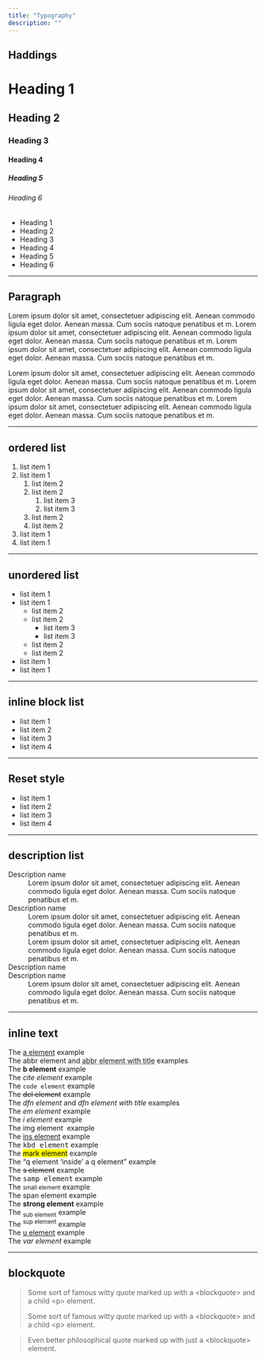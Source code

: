 ```yaml
---
title: "Typography"
description: ""
---
```


<div class="Container">
  <h2>Haddings</h2>

  <h1>Heading 1</h1>
  <h2>Heading 2</h2>
  <h3>Heading 3</h3>
  <h4>Heading 4</h4>
  <h5>Heading 5</h5>
  <h6>Heading 6</h6>

  <ul class="ListInline">
    <li class="H1">Heading 1</li>
    <li class="H2">Heading 2</li>
    <li class="H3">Heading 3</li>
    <li class="H4">Heading 4</li>
    <li class="H5">Heading 5</li>
    <li class="H6">Heading 6</li>
  </ul>

  <hr>

  <h2>Paragraph</h2>

  <p>Lorem ipsum dolor sit amet, consectetuer adipiscing elit. Aenean commodo ligula eget dolor. Aenean massa. Cum sociis natoque penatibus et m. Lorem ipsum dolor sit amet, consectetuer adipiscing elit. Aenean commodo ligula eget dolor. Aenean massa. Cum sociis natoque penatibus et m. Lorem ipsum dolor sit amet, consectetuer adipiscing elit. Aenean commodo ligula eget dolor. Aenean massa. Cum sociis natoque penatibus et m.</p>
  <p>Lorem ipsum dolor sit amet, consectetuer adipiscing elit. Aenean commodo ligula eget dolor. Aenean massa. Cum sociis natoque penatibus et m. Lorem ipsum dolor sit amet, consectetuer adipiscing elit. Aenean commodo ligula eget dolor. Aenean massa. Cum sociis natoque penatibus et m. Lorem ipsum dolor sit amet, consectetuer adipiscing elit. Aenean commodo ligula eget dolor. Aenean massa. Cum sociis natoque penatibus et m.</p>

  <hr>

  <h2>ordered list</h2>

  <ol>
    <li>list item 1</li>
    <li>list item 1
      <ol>
        <li>list item 2</li>
        <li>list item 2
          <ol>
            <li>list item 3</li>
            <li>list item 3</li>
          </ol>
        </li>
        <li>list item 2</li>
        <li>list item 2</li>
      </ol>
    </li>
    <li>list item 1</li>
    <li>list item 1</li>
  </ol>

  <hr>

  <h2>unordered list</h2>

  <ul>
    <li>list item 1</li>
    <li>list item 1
      <ul>
        <li>list item 2</li>
        <li>list item 2
          <ul>
            <li>list item 3</li>
            <li>list item 3</li>
          </ul>
        </li>
        <li>list item 2</li>
        <li>list item 2</li>
      </ul>
    </li>
    <li>list item 1</li>
    <li>list item 1</li>
  </ul>

  <hr>

  <h2>inline block list</h2>

  <ul class="ListInline">
    <li>list item 1</li>
    <li>list item 2</li>
    <li>list item 3</li>
    <li>list item 4</li>
  </ul>

  <hr>

  <h2>Reset style</h2>

  <ul class="ListReset">
    <li>list item 1</li>
    <li>list item 2</li>
    <li>list item 3</li>
    <li>list item 4</li>
  </ul>

  <hr>

  <h2>description list</h2>

  <dl>
    <dt>Description name</dt>
    <dd>Lorem ipsum dolor sit amet, consectetuer adipiscing elit. Aenean commodo ligula eget dolor. Aenean massa. Cum sociis natoque penatibus et m.</dd>
    <dt>Description name</dt>
    <dd>Lorem ipsum dolor sit amet, consectetuer adipiscing elit. Aenean commodo ligula eget dolor. Aenean massa. Cum sociis natoque penatibus et m.</dd>
    <dd>Lorem ipsum dolor sit amet, consectetuer adipiscing elit. Aenean commodo ligula eget dolor. Aenean massa. Cum sociis natoque penatibus et m.</dd>
    <dt>Description name</dt>
    <dt>Description name</dt>
    <dd>Lorem ipsum dolor sit amet, consectetuer adipiscing elit. Aenean commodo ligula eget dolor. Aenean massa. Cum sociis natoque penatibus et m.</dd>
  </dl>

  <hr>

  <h2>inline text</h2>

  <p>
  The <a href="#">a element</a> example<br>
  The <abbr>abbr element</abbr> and <abbr title="Title text">abbr element with title</abbr> examples<br>
  The <b>b element</b> example<br>
  The <cite>cite element</cite> example<br>
  The <code>code element</code> example<br>
  The <del>del element</del> example<br>
  The <dfn>dfn element</dfn> and <dfn title="Title text">dfn element with title</dfn> examples<br>
  The <em>em element</em> example<br>
  The <i>i element</i> example<br>
  The img element <img src="http://lorempixel.com/16/16" alt=""> example<br>
  The <ins>ins element</ins> example<br>
  The <kbd>kbd element</kbd> example<br>
  The <mark>mark element</mark> example<br>
  The <q>q element <q>inside</q> a q element</q> example<br>
  The <s>s element</s> example<br>
  The <samp>samp element</samp> example<br>
  The <small>small element</small> example<br>
  The <span>span element</span> example<br>
  The <strong>strong element</strong> example<br>
  The <sub>sub element</sub> example<br>
  The <sup>sup element</sup> example<br>
  The <u>u element</u> example<br>
  The <var>var element</var> example
  </p>

  <hr>

  <h2>blockquote</h2>
  <blockquote class="t-clea">
    <p>Some sort of famous witty quote marked up with a &lt;blockquote> and a child &lt;p> element.</p>
    <p>Some sort of famous witty quote marked up with a &lt;blockquote> and a child &lt;p> element.</p>
  </blockquote>

  <blockquote>
  Even better philosophical quote marked up with just a &lt;blockquote> element.
  </blockquote>
</div>

